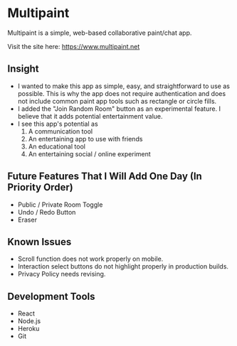 # Multipaint

Multipaint is a simple, web-based collaborative paint/chat app.

Visit the site here: https://www.multipaint.net

## Insight
* I wanted to make this app as simple, easy, and straightforward to use as possible. This is why the app does not require authentication and does not include common paint app tools such as rectangle or circle fills.
* I added the "Join Random Room" button as an experimental feature. I believe that it adds potential entertainment value.
* I see this app's potential as
    1. A communication tool
    2. An entertaining app to use with friends
    3. An educational tool
    4. An entertaining social / online experiment

## Future Features That I Will Add One Day (In Priority Order)
* Public / Private Room Toggle 
* Undo / Redo Button
* Eraser

## Known Issues
* Scroll function does not work properly on mobile.
* Interaction select buttons do not highlight properly in production builds.
* Privacy Policy needs revising.

## Development Tools
* React
* Node.js
* Heroku
* Git

